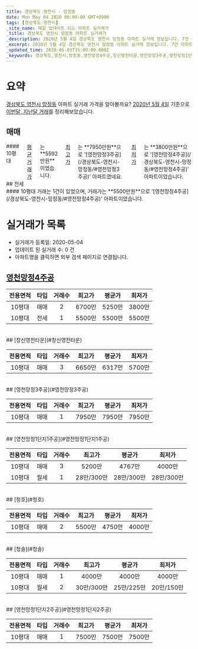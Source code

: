 ```yaml
---
title: 경상북도 영천시 - 망정동
date: Mon May 04 2020 00:00:00 GMT+0900
tags: [경상북도-영천시]
_site_name: 매일 업데이트 되는 아파트 실거래가
_title: 경상북도 영천시 망정동 아파트 실거래가
_description: 2020년 5월 4일 경상북도 영천시 망정동 아파트 실거래 정보입니다. 7건 아파트 정보가 있습니다.
_excerpt: 2020년 5월 4일 경상북도 영천시 망정동 아파트 실거래 정보입니다. 7건 아파트 정보가 있습니다.
_updated_time: 2020-05-03T15:00:00.000Z
_keywords: 경상북도,영천시,망정동,영천망정4주공,창신영천타운,영천망정3주공,영천망정1단지1주공,청호,청솔,영천망정1단지2주공
---
```





# 요약
<ins>경상북도 영천시 망정동</ins> 아파트 실거래 가격을 알아볼까요? <ins>2020년 5월 4일</ins> 기준으로 <ins>이번달, 지난달 거래</ins>를 정리해보았습니다.

## 매매
<div class="container">
<div class="twelve columns" markdown="1">
#### 10평대
<ins>평균 거래가</ins>는 **5592만원**이었습니다. <ins>최고가</ins>는 **7950만원**으로 '[영천망정3주공](/경상북도-영천시-망정동/#영천망정3주공)' 아파트였네요. <ins>최저가</ins>는 **3800만원**으로 '[영천망정4주공](/경상북도-영천시-망정동/#영천망정4주공)' 아파트이었습니다.
</div>
</div>
## 전세
<div class="container">
<div class="twelve columns" markdown="1">
#### 10평대
거래는 1건이 있었으며, 거래가는 **5500만원**으로 '[영천망정4주공](/경상북도-영천시-망정동/#영천망정4주공)' 아파트이었습니다.
</div>
</div>



# 실거래가 목록
- 실거래가 등록일: 2020-05-04
- 업데이트 된 실거래 수: 0 건
- 아파트명을 클릭하면 외부 검색 페이지로 연결됩니다.

## [영천망정4주공](#영천망정4주공)

|전용면적|타입|거래수|최고가|평균가|최저가|
|:---:|:---:|:---:|:---:|:---:|:---:|
|10평대|<span class="deal-type-1">매매</span>|2|6700만|5250만|3800만|
|10평대|<span class="deal-type-2">전세</span>|1|5500만|5500만|5500만|

<br/>
## [창신영천타운](#창신영천타운)

|전용면적|타입|거래수|최고가|평균가|최저가|
|:---:|:---:|:---:|:---:|:---:|:---:|
|10평대|<span class="deal-type-1">매매</span>|3|6650만|6317만|5700만|

<br/>
## [영천망정3주공](#영천망정3주공)

|전용면적|타입|거래수|최고가|평균가|최저가|
|:---:|:---:|:---:|:---:|:---:|:---:|
|10평대|<span class="deal-type-1">매매</span>|1|7950만|7950만|7950만|

<br/>
## [영천망정1단지1주공](#영천망정1단지1주공)

|전용면적|타입|거래수|최고가|평균가|최저가|
|:---:|:---:|:---:|:---:|:---:|:---:|
|10평대|<span class="deal-type-1">매매</span>|3|5200만|4767만|4000만|
|10평대|<span class="deal-type-3">월세</span>|1|28만/300만|28만/300만|28만/300만|

<br/>
## [청호](#청호)

|전용면적|타입|거래수|최고가|평균가|최저가|
|:---:|:---:|:---:|:---:|:---:|:---:|
|10평대|<span class="deal-type-1">매매</span>|2|5500만|4750만|4000만|

<br/>
## [청솔](#청솔)

|전용면적|타입|거래수|최고가|평균가|최저가|
|:---:|:---:|:---:|:---:|:---:|:---:|
|10평대|<span class="deal-type-1">매매</span>|1|4000만|4000만|4000만|
|10평대|<span class="deal-type-3">월세</span>|2|30만/300만|25만/225만|20만/150만|

<br/>
## [영천망정1단지2주공](#영천망정1단지2주공)

|전용면적|타입|거래수|최고가|평균가|최저가|
|:---:|:---:|:---:|:---:|:---:|:---:|
|10평대|<span class="deal-type-1">매매</span>|1|7500만|7500만|7500만|

<br/>



